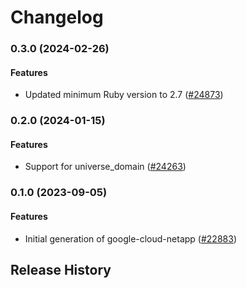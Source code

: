 # Changelog

### 0.3.0 (2024-02-26)

#### Features

* Updated minimum Ruby version to 2.7 ([#24873](https://github.com/googleapis/google-cloud-ruby/issues/24873)) 

### 0.2.0 (2024-01-15)

#### Features

* Support for universe_domain ([#24263](https://github.com/googleapis/google-cloud-ruby/issues/24263)) 

### 0.1.0 (2023-09-05)

#### Features

* Initial generation of google-cloud-netapp ([#22883](https://github.com/googleapis/google-cloud-ruby/issues/22883)) 

## Release History

